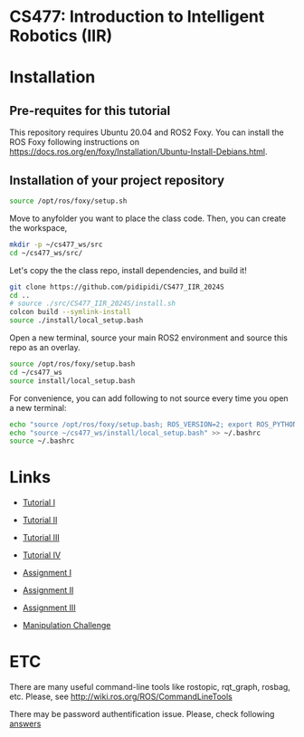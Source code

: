 # CS477: Introduction to Intelligent Robotics (IIR)

# Installation
## Pre-requites for this tutorial
This repository requires Ubuntu 20.04 and ROS2 Foxy. You can install the ROS Foxy following instructions on https://docs.ros.org/en/foxy/Installation/Ubuntu-Install-Debians.html.

<!-- ~~~~bash
sudo apt-get install ros-melodic-trac-ik ros-melodic-trac-ik-python ros-melodic-moveit-ros ros-melodic-moveit-planners* ros-melodic-moveit-ros-planning* ros-melodic-moveit-ros-move-group ros-melodic-moveit-ros-control-interface ros-melodic-moveit-kinematics ros-melodic-industrial-msgs ros-melodic-moveit-kinematics ros-melodic-ddynamic-reconfigure ros-melodic-gazebo-plugins ros-melodic-rqt-py-trees ros-melodic-py-trees* ros-melodic-gripper-action-controller ros-melodic-rqt-joint-trajectory-controller ros-melodic-joint-trajectory-controller python-catkin-tools python-pyassimp ros-melodic-soem ros-melodic-effort-controllers ros-melodic-realsense2-description ros-melodic-librealsense2 -y
~~~~ -->

## Installation of your project repository
~~~~bash
source /opt/ros/foxy/setup.sh
~~~~

Move to anyfolder you want to place the class code. Then, you can create the workspace,
~~~~bash
mkdir -p ~/cs477_ws/src
cd ~/cs477_ws/src/
~~~~

Let's copy the the class repo, install dependencies, and build it!
~~~~bash
git clone https://github.com/pidipidi/CS477_IIR_2024S
cd ..
# source ./src/CS477_IIR_2024S/install.sh
colcon build --symlink-install
source ./install/local_setup.bash
~~~~

Open a new terminal, source your main ROS2 environment and source this repo as an overlay.
~~~~bash
source /opt/ros/foxy/setup.bash
cd ~/cs477_ws
source install/local_setup.bash
~~~~

For convenience, you can add following to not source every time you open a new terminal:
~~~~bash
echo "source /opt/ros/foxy/setup.bash; ROS_VERSION=2; export ROS_PYTHON_VERSION=3" >> ~/.bashrc
echo "source ~/cs477_ws/install/local_setup.bash" >> ~/.bashrc
source ~/.bashrc
~~~~


# Links 
- [Tutorial I](tutorial_1/README.md)
- [Tutorial II](tutorial_2/README.md)
- [Tutorial III](tutorial_3/README.md)
- [Tutorial IV](tutorial_4/README.md)


- [Assignment I](assignment_1/README.md)
- [Assignment II](assignment_2/README.md)
- [Assignment III]()

- [Manipulation Challenge](manip_challenge/README.md)


# ETC
There are many useful command-line tools like rostopic, rqt_graph, rosbag, etc. Please, see http://wiki.ros.org/ROS/CommandLineTools

There may be password authentification issue. Please, check following [answers](https://stackoverflow.com/questions/68775869/support-for-password-authentication-was-removed-please-use-a-personal-access-to, "stackoverflow link")



